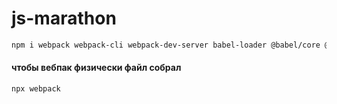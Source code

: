 # js-marathon

```bash
npm i webpack webpack-cli webpack-dev-server babel-loader @babel/core @babel/plugin-proposal-class-properties @babel/plugin-transform-runtime @babel/preset-env -D
```

#### чтобы вебпак физически файл собрал
```bash
npx webpack
```

